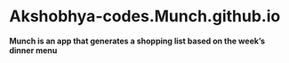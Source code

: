 # Akshobhya-codes.Munch.github.io

**Munch is an app that generates a shopping list based on the week’s dinner menu**

